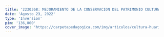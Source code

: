 ```yaml
---
title: '2230368: MEJORAMIENTO DE LA CONSERVACION DEL PATRIMONIO CULTURAL DEL SITIO ARQUEOLOGICO DE WARI, HUAMANGA - AYACUCHO'
date: 'Agosto 23, 2022'
type: 'Inversion'
pim: '136,000'
cover_image: 'https://carpetapedagogica.com/img/articulos/cultura-huari.jpg?ezimgfmt=ng%3Awebp%2Fngcb1%2Frs%3Adevice%2Frscb1-2'
---
```

